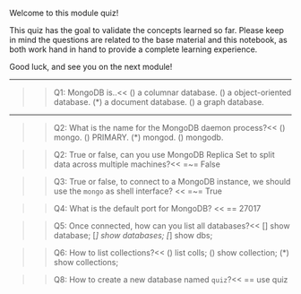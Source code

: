 
Welcome to this module quiz!

This quiz has the goal to validate the concepts learned so far.
Please keep in mind the questions are related to the base material and this notebook, as both work hand in hand to provide a complete learning experience.


Good luck, and see you on the next module!

---
>>Q1: MongoDB is..<<
() a columnar database.
() a object-oriented database.
(*) a document database.
() a graph database.


---
>>Q2: What is the name for the MongoDB daemon process?<<
() mongo.
() PRIMARY.
(*) mongod.
() mongodb.


>>Q2: True or false, can you use MongoDB Replica Set to split data across multiple machines?<<
=~= False


>>Q3: True or false, to connect to a MongoDB instance, we should use the `mongo` as shell interface? <<
=~= True


>>Q4: What is the default port for MongoDB? <<
== 27017

>>Q5: Once connected, how can you list all databases?<<
[] show database;
[*] show databases;
[*] show dbs;

>>Q6: How to list collections?<<
() list colls;
() show collection;
(*) show collections;

>>Q8: How to create a new database named `quiz`?<<
== use quiz
